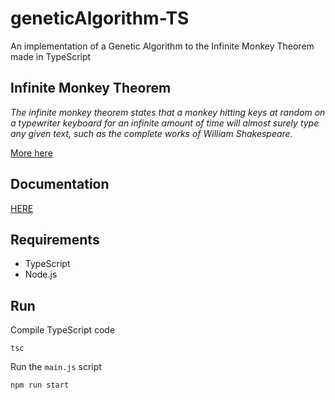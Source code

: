 # geneticAlgorithm-TS

An implementation of a Genetic Algorithm to the Infinite Monkey Theorem made in TypeScript

## Infinite Monkey Theorem

_The infinite monkey theorem states that a monkey hitting keys at random on a typewriter keyboard for an infinite amount of time will almost surely type any given text, such as the complete works of William Shakespeare._

[More here](https://en.wikipedia.org/wiki/Infinite_monkey_theorem)

## Documentation

[HERE](https://github.com/f0lg0/geneticAlgorithm-TS/blob/master/doc.md)

## Requirements

-   TypeScript
-   Node.js

## Run

Compile TypeScript code

```
tsc
```

Run the `main.js` script

```
npm run start
```
